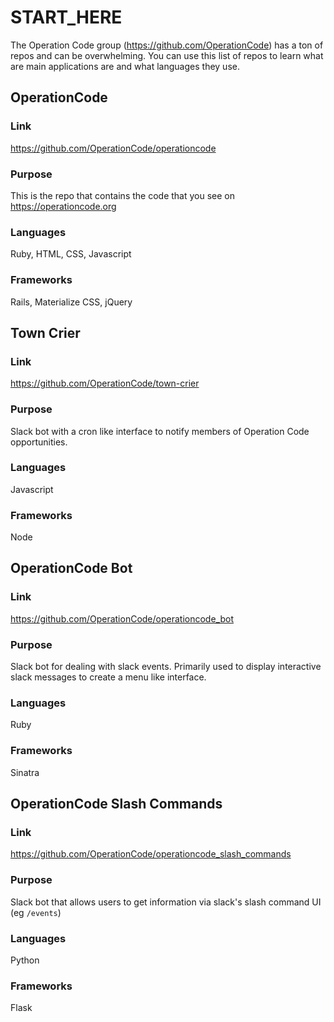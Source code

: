 # START_HERE
The Operation Code group (https://github.com/OperationCode) has a ton of repos and can be overwhelming. You can use this list of repos to learn what are main applications are and what languages they use.

## OperationCode
### Link
https://github.com/OperationCode/operationcode  
### Purpose
This is the repo that contains the code that you see on https://operationcode.org  
### Languages
Ruby, HTML, CSS, Javascript  
### Frameworks
Rails, Materialize CSS, jQuery  

## Town Crier
### Link
https://github.com/OperationCode/town-crier  
### Purpose
Slack bot with a cron like interface to notify members of Operation Code opportunities.   
### Languages
Javascript  
### Frameworks
Node  

## OperationCode Bot
### Link
https://github.com/OperationCode/operationcode_bot  
### Purpose
Slack bot for dealing with slack events. Primarily used to display interactive slack messages to create a menu like interface.  
### Languages
Ruby
### Frameworks
Sinatra  

## OperationCode Slash Commands
### Link
https://github.com/OperationCode/operationcode_slash_commands  
### Purpose
Slack bot that allows users to get information via slack's slash command UI (eg `/events`)  
### Languages
Python  
### Frameworks
Flask  
